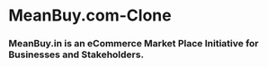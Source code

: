 # MeanBuy.com-Clone

### MeanBuy.in is an eCommerce Market Place Initiative for Businesses and Stakeholders.
